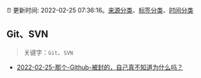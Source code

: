 :alarm_clock: 更新时间: 2022-02-25 07:36:16。[来源分类](../README.md)、[标签分类](../TAGS.md)、[时间分类](../TIMELINE.md)

## Git、SVN


> 关键字：`Git`、`SVN`



- [2022-02-25-那个-Github-被封的，自己真不知道为什么吗？](https://www.v2ex.com/t/836360) 